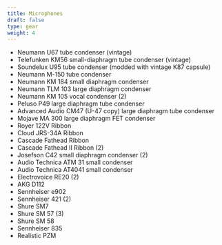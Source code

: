 ```yaml
---
title: Microphones
draft: false
type: gear
weight: 4
---
```

* N﻿eumann U67 tube condenser (vintage)
* T﻿elefunken KM56 small-diaphragm tube condenser (vintage)
* S﻿oundelux U95 tube condenser (modded with vintage K87 capsule)
* Neumann M-150 tube condenser
* Neumann KM 184 small diaphragm condenser
* Neumann TLM 103 large diaphragm condenser
* Neumann KM 105 vocal condenser (2)
* P﻿eluso P49 large diaphragm tube condenser
* Advanced Audio CM47 (U-47 copy) large diaphragm tube condenser
* Mojave MA 300 large diaphragm FET condenser
* Royer 122V Ribbon
* Cloud JRS-34A Ribbon
* Cascade Fathead Ribbon
* C﻿ascade Fathead II Ribbon (2)
* J﻿osefson C42 small diaphragm condenser (2)
* Audio Technica ATM 31 small condenser
* Audio Technica AT4041 small condenser
* E﻿lectrovoice RE20 (2)
* AKG D112
* Sennheiser e902
* Sennheiser 421 (2)
* Shure SM7
* Shure SM 57 (3)
* Shure SM 58
* Sennheiser 835
* Realistic PZM